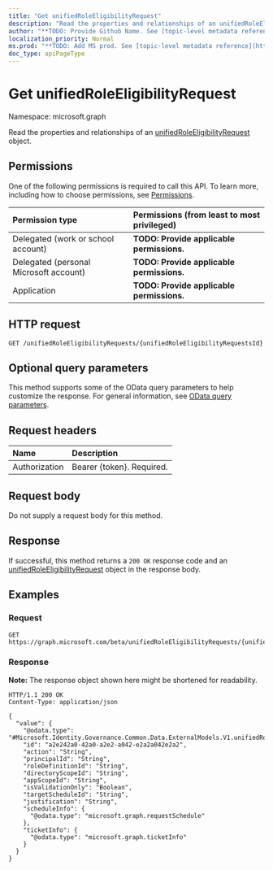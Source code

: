 ```yaml
---
title: "Get unifiedRoleEligibilityRequest"
description: "Read the properties and relationships of an unifiedRoleEligibilityRequest object."
author: "**TODO: Provide Github Name. See [topic-level metadata reference](https://msgo.azurewebsites.net/add/document/guidelines/metadata.html#topic-level-metadata)**"
localization_priority: Normal
ms.prod: "**TODO: Add MS prod. See [topic-level metadata reference](https://msgo.azurewebsites.net/add/document/guidelines/metadata.html#topic-level-metadata)**"
doc_type: apiPageType
---
```


# Get unifiedRoleEligibilityRequest
Namespace: microsoft.graph

Read the properties and relationships of an [unifiedRoleEligibilityRequest](../resources/unifiedroleeligibilityrequest.md) object.

## Permissions
One of the following permissions is required to call this API. To learn more, including how to choose permissions, see [Permissions](/graph/permissions-reference).

|Permission type|Permissions (from least to most privileged)|
|:---|:---|
|Delegated (work or school account)|**TODO: Provide applicable permissions.**|
|Delegated (personal Microsoft account)|**TODO: Provide applicable permissions.**|
|Application|**TODO: Provide applicable permissions.**|

## HTTP request

<!-- {
  "blockType": "ignored"
}
-->
``` http
GET /unifiedRoleEligibilityRequests/{unifiedRoleEligibilityRequestsId}
```

## Optional query parameters
This method supports some of the OData query parameters to help customize the response. For general information, see [OData query parameters](/graph/query-parameters).

## Request headers
|Name|Description|
|:---|:---|
|Authorization|Bearer {token}. Required.|

## Request body
Do not supply a request body for this method.

## Response

If successful, this method returns a `200 OK` response code and an [unifiedRoleEligibilityRequest](../resources/unifiedroleeligibilityrequest.md) object in the response body.

## Examples

### Request
<!-- {
  "blockType": "request",
  "name": "get_unifiedroleeligibilityrequest"
}
-->
``` http
GET https://graph.microsoft.com/beta/unifiedRoleEligibilityRequests/{unifiedRoleEligibilityRequestsId}
```


### Response
**Note:** The response object shown here might be shortened for readability.
<!-- {
  "blockType": "response",
  "truncated": true,
  "@odata.type": "Microsoft.Identity.Governance.Common.Data.ExternalModels.V1.unifiedRoleEligibilityRequest"
}
-->
``` http
HTTP/1.1 200 OK
Content-Type: application/json

{
  "value": {
    "@odata.type": "#Microsoft.Identity.Governance.Common.Data.ExternalModels.V1.unifiedRoleEligibilityRequest",
    "id": "a2e242a0-42a0-a2e2-a042-e2a2a042e2a2",
    "action": "String",
    "principalId": "String",
    "roleDefinitionId": "String",
    "directoryScopeId": "String",
    "appScopeId": "String",
    "isValidationOnly": "Boolean",
    "targetScheduleId": "String",
    "justification": "String",
    "scheduleInfo": {
      "@odata.type": "microsoft.graph.requestSchedule"
    },
    "ticketInfo": {
      "@odata.type": "microsoft.graph.ticketInfo"
    }
  }
}
```

